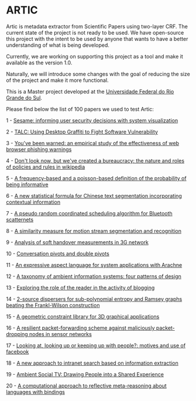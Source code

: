ARTIC
=====

Artic is metadata extractor from Scientific Papers using two-layer CRF.
The current state of the project is not ready to be used.
We have open-source this project with the intent to be used by anyone that wants to have
a better understanding of what is being developed.

Currently, we are working on supporting this project as a tool and make it available as
the version 1.0.

Naturally, we will introduce some changes with the goal
of reducing the size of the project and make it more functional.

This is a Master project developed at the [Universidade Federal do Rio Grande do Sul](http://www.ufrgs.br/english/home).

Please find below the list of 100 papers we used to test Artic:

1 - [Sesame: informing user security decisions with system visualization](http://dl.acm.org/citation.cfm?id=1357217)

2 - [TALC: Using Desktop Graffiti to Fight Software Vulnerability](http://www.cc.gatech.edu/~keith/pubs/chi2008-talc.pdf)

3 - [You've been warned: an empirical study of the effectiveness of web browser phishing warnings](http://dl.acm.org/citation.cfm?id=1357219)

4 - [Don't look now, but we've created a bureaucracy: the nature and roles of policies and rules in wikipedia](http://dl.acm.org/citation.cfm?id=1357227)

5 - [A frequency-based and a poisson-based definition of the probability of being informative](http://dl.acm.org/citation.cfm?id=860478)

6 - [A new statistical formula for Chinese text segmentation incorporating contextual information](http://dl.acm.org/citation.cfm?id=312659)

7 - [A pseudo random coordinated scheduling algorithm for Bluetooth scatternets](http://dl.acm.org/citation.cfm?id=501443)

8 - [A similarity measure for motion stream segmentation and recognition](http://dl.acm.org/citation.cfm?id=1133901)

9 - [Analysis of soft handover measurements in 3G network](http://dl.acm.org/citation.cfm?id=1164774)

10 - [Conversation pivots and double pivots](http://dl.acm.org/citation.cfm?id=1357209)

11 - [An expressive aspect language for system applications with Arachne](http://hal.univ-nantes.fr/docs/00/44/21/80/PDF/douence.taosd06.pdf)

12 - [A taxonomy of ambient information systems: four patterns of design](http://dl.acm.org/citation.cfm?id=1133277)

13 - [Exploring the role of the reader in the activity of blogging](http://dl.acm.org/citation.cfm?id=1357228)

14 - [2-source dispersers for sub-polynomial entropy and Ramsey graphs beating the Frankl-Wilson construction](http://dl.acm.org/citation.cfm?id=1132611)

15 - [A geometric constraint library for 3D graphical applications](http://dl.acm.org/citation.cfm?id=569019)

16 - [A resilient packet-forwarding scheme against maliciously packet-dropping nodes in sensor networks](http://dl.acm.org/citation.cfm?id=1180353)

17 - [Looking at, looking up or keeping up with people?: motives and use of facebook](http://dl.acm.org/citation.cfm?id=1357213)

18 - [A new approach to intranet search based on information extraction](http://dl.acm.org/citation.cfm?id=1099685)

19 - [Ambient Social TV: Drawing People into a Shared Experience](http://dl.acm.org/citation.cfm?id=1357056)

20 - [A computational approach to reflective meta-reasoning about languages with bindings](http://dl.acm.org/citation.cfm?id=1088456)




